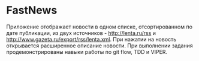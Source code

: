 # FastNews

Приложение отображает новости в одном списке, отсортированном по дате публикации, из двух источников - http://lenta.ru/rss и http://www.gazeta.ru/export/rss/lenta.xml.
При нажатии на новость открывается расширенное описание новости.
При выполнении задания продемонстрированы навыки работы по git flow, TDD и VIPER.
